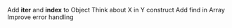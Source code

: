 Add __iter__ and __index__ to Object
Think about X in Y construct
Add find in Array
Improve error handling
